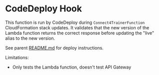 # CodeDeploy Hook

This function is run by CodeDeploy during ``Connect4TrainerFunction`` CloudFormation stack updates. It validates that the new version of the Lambda function returns the correct response before updating the "live" alias to the new version.

See parent [README.md](../README.md) for deploy instructions.

Limitations:

* Only tests the Lambda function, doesn't test API Gateway